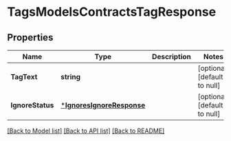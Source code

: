 # TagsModelsContractsTagResponse

## Properties
Name | Type | Description | Notes
------------ | ------------- | ------------- | -------------
**TagText** | **string** |  | [optional] [default to null]
**IgnoreStatus** | [***IgnoresIgnoreResponse**](Ignores.IgnoreResponse.md) |  | [optional] [default to null]

[[Back to Model list]](../README.md#documentation-for-models) [[Back to API list]](../README.md#documentation-for-api-endpoints) [[Back to README]](../README.md)


